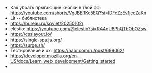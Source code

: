 - Как убрать прыгающие кнопки в твой фф: https://youtube.com/shorts/VgJBERKc5EQ?si=IDFcZzEv1jecZaKn
- Lit -- библиотека
- https://bureau.ru/soviet/20250102/
- elestio: https://youtube.com/@elestio?si=R44qU8PhQTbObOZsw
- https://csslayout.io/
- https://single-spa.js.org/
- https://surge.sh/
- Тестирование и ux: https://habr.com/ru/post/699062/
- https://developer.mozilla.org/en-US/docs/Learn_web_development/Getting_started
-